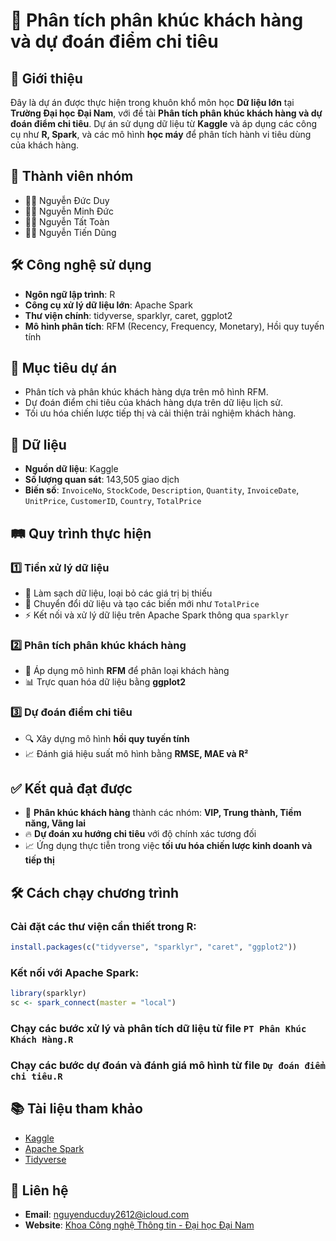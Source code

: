 # 🚀 Phân tích phân khúc khách hàng và dự đoán điểm chi tiêu

## 📌 Giới thiệu
Đây là dự án được thực hiện trong khuôn khổ môn học **Dữ liệu lớn** tại **Trường Đại học Đại Nam**, với đề tài **Phân tích phân khúc khách hàng và dự đoán điểm chi tiêu**. Dự án sử dụng dữ liệu từ **Kaggle** và áp dụng các công cụ như **R, Spark**, và các mô hình **học máy** để phân tích hành vi tiêu dùng của khách hàng.

## 👤 Thành viên nhóm
- 🧑‍💻 Nguyễn Đức Duy  
- 🧑‍💻 Nguyễn Minh Đức  
- 🧑‍💻 Nguyễn Tất Toàn  
- 🧑‍💻 Nguyễn Tiến Dũng  

## 🛠️ Công nghệ sử dụng
- **Ngôn ngữ lập trình**: R  
- **Công cụ xử lý dữ liệu lớn**: Apache Spark  
- **Thư viện chính**: tidyverse, sparklyr, caret, ggplot2  
- **Mô hình phân tích**: RFM (Recency, Frequency, Monetary), Hồi quy tuyến tính  

## 🎯 Mục tiêu dự án
- Phân tích và phân khúc khách hàng dựa trên mô hình RFM.
- Dự đoán điểm chi tiêu của khách hàng dựa trên dữ liệu lịch sử.
- Tối ưu hóa chiến lược tiếp thị và cải thiện trải nghiệm khách hàng.

## 📂 Dữ liệu
- **Nguồn dữ liệu**: Kaggle
- **Số lượng quan sát**: 143,505 giao dịch
- **Biến số**: `InvoiceNo`, `StockCode`, `Description`, `Quantity`, `InvoiceDate`, `UnitPrice`, `CustomerID`, `Country`, `TotalPrice`

## 🛤️ Quy trình thực hiện
### 1️⃣ Tiền xử lý dữ liệu
- 🧹 Làm sạch dữ liệu, loại bỏ các giá trị bị thiếu  
- 🔄 Chuyển đổi dữ liệu và tạo các biến mới như `TotalPrice`  
- ⚡ Kết nối và xử lý dữ liệu trên Apache Spark thông qua `sparklyr`

### 2️⃣ Phân tích phân khúc khách hàng
- 🧐 Áp dụng mô hình **RFM** để phân loại khách hàng  
- 📊 Trực quan hóa dữ liệu bằng **ggplot2**  

### 3️⃣ Dự đoán điểm chi tiêu
- 🔍 Xây dựng mô hình **hồi quy tuyến tính**  
- 📈 Đánh giá hiệu suất mô hình bằng **RMSE, MAE và R²**  

## ✅ Kết quả đạt được
- 🎯 **Phân khúc khách hàng** thành các nhóm: **VIP, Trung thành, Tiềm năng, Vãng lai**
- 🔥 **Dự đoán xu hướng chi tiêu** với độ chính xác tương đối
- 📈 Ứng dụng thực tiễn trong việc **tối ưu hóa chiến lược kinh doanh và tiếp thị**

## 🛠️ Cách chạy chương trình
### Cài đặt các thư viện cần thiết trong R:
```r
install.packages(c("tidyverse", "sparklyr", "caret", "ggplot2"))
```
### Kết nối với Apache Spark:
```r
library(sparklyr)
sc <- spark_connect(master = "local")
```
### Chạy các bước xử lý và phân tích dữ liệu từ file `PT Phân Khúc Khách Hàng.R`
### Chạy các bước dự đoán và đánh giá mô hình từ file `Dự đoán điểm chi tiêu.R`

## 📚 Tài liệu tham khảo
- [Kaggle](https://www.kaggle.com)
- [Apache Spark](https://spark.apache.org/)
- [Tidyverse](https://www.tidyverse.org/)

## 📧 Liên hệ
- **Email**: nguyenducduy2612@icloud.com  
- **Website**: [Khoa Công nghệ Thông tin - Đại học Đại Nam](https://dainam.edu.vn/vi/khoa-cong-nghe-thong-tin)  
